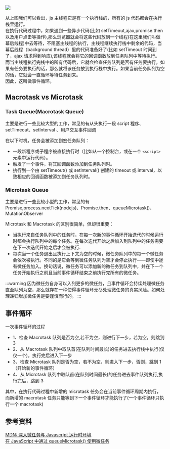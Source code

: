 ![](/img/javascript/eventLoop)

从上图我们可以看出，js 主线程它是有一个执行栈的，所有的 js 代码都会在执行栈里运行。  
在执行代码过程中，如果遇到一些异步代码(比如 setTimeout,ajax,promise.then 以及用户点击等操作),那么浏览器就会将这些代码放到一个线程(在这里我们叫做幕后线程)中去等待，不阻塞主线程的执行，主线程继续执行栈中剩余的代码，当幕后线程（background thread）里的代码准备好了(比如 setTimeout 时间到了，ajax 请求得到响应),该线程就会将它的回调函数放到任务队列中等待执行。  
而当主线程执行完栈中的所有代码后，它就会检查任务队列是否有任务要执行，如果有任务要执行的话，那么就将该任务放到执行栈中执行。如果当前任务队列为空的话，它就会一直循环等待任务到来。  
因此，这叫做事件循环。

## Macrotask vs Microtask

### Task Queue(Macrotask Queue)

主要是进行一些比较大型的工作，常见的有从头执行一段 script 程序、setTimeout、setInterval
、用户交互事件回调

在以下时机，任务会被添加到宏任务队列：

- 一段新程序或子程序被直接执行时（比如从一个控制台，或在一个 `<script>` 元素中运行代码）。
- 触发了一个事件，将其回调函数添加到任务队列时。
- 执行到一个由 setTimeout() 或 setInterval() 创建的 timeout 或 interval，以致相应的回调函数被添加到任务队列时。

### Microtask Queue

主要是进行一些比较小型的工作，常见的有 Promise,process.nextTick(nodejs)、Promise.then、queueMicrotask()、MutationObserver

Microtask 和 Macrotask 的区别很简单，但却很重要：

- 当执行来自任务队列中的任务时，在每一次新的事件循环开始迭代的时候运行时都会执行队列中的每个任务。在每次迭代开始之后加入到队列中的任务需要在下一次迭代开始之后才会被执行.
- 每次当一个任务退出且执行上下文为空的时候，微任务队列中的每一个微任务会依次被执行。不同的是它会等到微任务队列为空才会停止执行——即使中途有微任务加入。换句话说，微任务可以添加新的微任务到队列中，并在下一个任务开始执行之前且当前事件循环结束之前执行完所有的微任务。

:::warning
因为微任务自身可以入列更多的微任务，且事件循环会持续处理微任务直至队列为空，那么就存在一种使得事件循环无尽处理微任务的真实风险。如何处理递归增加微任务是要谨慎而行的。
:::

## 事件循环

一次事件循环的过程

- 1、检查 Macrotask 队列是否为空,若不为空，则进行下一步，若为空，则跳到 3
- 2、从 Macrotask 队列中取队首(在队列时间最长)的任务进去执行栈中执行(仅仅一个)，执行完后进入下一步
- 3、检查 Microtask 队列是否为空，若不为空，则进入下一步，否则，跳到 1（开始新的事件循环）
- 4、从 Microtask 队列中取队首(在队列时间最长)的任务进去事件队列执行,执行完后，跳到 3

其中，在执行代码过程中新增的 microtask 任务会在当前事件循环周期内执行，而新增的 macrotask 任务只能等到下一个事件循环才能执行了(一个事件循环只执行一个 macrotask)

## 参考资料

[MDN: 深入微任务与 Javascript 运行时环境](https://developer.mozilla.org/zh-CN/docs/Web/API/HTML_DOM_API/Microtask_guide/In_depth)  
[在 JavaScript 中通过 queueMicrotask() 使用微任务](https://developer.mozilla.org/zh-CN/docs/Web/API/HTML_DOM_API/Microtask_guide)
